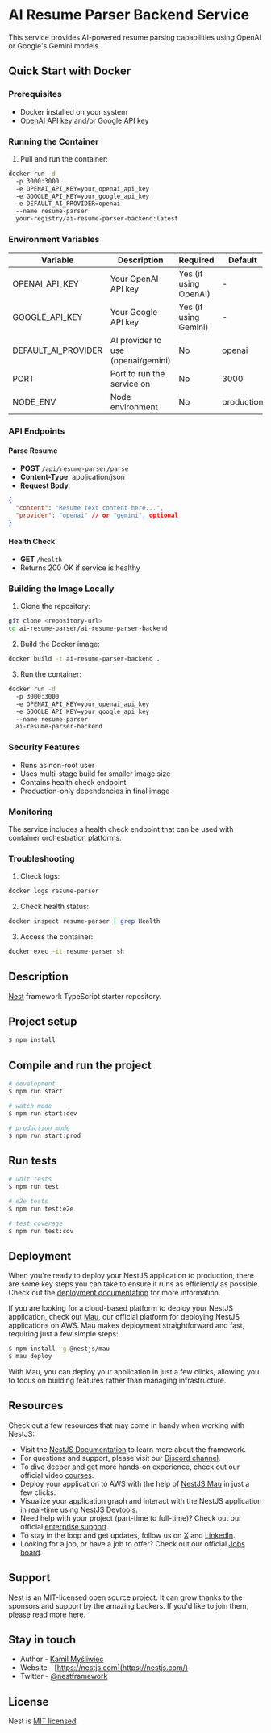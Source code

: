 # AI Resume Parser Backend Service

This service provides AI-powered resume parsing capabilities using OpenAI or Google's Gemini models.

## Quick Start with Docker

### Prerequisites
- Docker installed on your system
- OpenAI API key and/or Google API key

### Running the Container

1. Pull and run the container:
```bash
docker run -d 
  -p 3000:3000 
  -e OPENAI_API_KEY=your_openai_api_key 
  -e GOOGLE_API_KEY=your_google_api_key 
  -e DEFAULT_AI_PROVIDER=openai 
  --name resume-parser 
  your-registry/ai-resume-parser-backend:latest
```

### Environment Variables

| Variable | Description | Required | Default |
|----------|-------------|----------|---------|
| OPENAI_API_KEY | Your OpenAI API key | Yes (if using OpenAI) | - |
| GOOGLE_API_KEY | Your Google API key | Yes (if using Gemini) | - |
| DEFAULT_AI_PROVIDER | AI provider to use (openai/gemini) | No | openai |
| PORT | Port to run the service on | No | 3000 |
| NODE_ENV | Node environment | No | production |

### API Endpoints

#### Parse Resume
- **POST** `/api/resume-parser/parse`
- **Content-Type**: application/json
- **Request Body**:
```json
{
  "content": "Resume text content here...",
  "provider": "openai" // or "gemini", optional
}
```

#### Health Check
- **GET** `/health`
- Returns 200 OK if service is healthy

### Building the Image Locally

1. Clone the repository:
```bash
git clone <repository-url>
cd ai-resume-parser/ai-resume-parser-backend
```

2. Build the Docker image:
```bash
docker build -t ai-resume-parser-backend .
```

3. Run the container:
```bash
docker run -d 
  -p 3000:3000 
  -e OPENAI_API_KEY=your_openai_api_key 
  -e GOOGLE_API_KEY=your_google_api_key 
  --name resume-parser 
  ai-resume-parser-backend
```

### Security Features
- Runs as non-root user
- Uses multi-stage build for smaller image size
- Contains health check endpoint
- Production-only dependencies in final image

### Monitoring
The service includes a health check endpoint that can be used with container orchestration platforms.

### Troubleshooting
1. Check logs:
```bash
docker logs resume-parser
```

2. Check health status:
```bash
docker inspect resume-parser | grep Health
```

3. Access the container:
```bash
docker exec -it resume-parser sh
```

## Description

[Nest](https://github.com/nestjs/nest) framework TypeScript starter repository.

## Project setup

```bash
$ npm install
```

## Compile and run the project

```bash
# development
$ npm run start

# watch mode
$ npm run start:dev

# production mode
$ npm run start:prod
```

## Run tests

```bash
# unit tests
$ npm run test

# e2e tests
$ npm run test:e2e

# test coverage
$ npm run test:cov
```

## Deployment

When you're ready to deploy your NestJS application to production, there are some key steps you can take to ensure it runs as efficiently as possible. Check out the [deployment documentation](https://docs.nestjs.com/deployment) for more information.

If you are looking for a cloud-based platform to deploy your NestJS application, check out [Mau](https://mau.nestjs.com), our official platform for deploying NestJS applications on AWS. Mau makes deployment straightforward and fast, requiring just a few simple steps:

```bash
$ npm install -g @nestjs/mau
$ mau deploy
```

With Mau, you can deploy your application in just a few clicks, allowing you to focus on building features rather than managing infrastructure.

## Resources

Check out a few resources that may come in handy when working with NestJS:

- Visit the [NestJS Documentation](https://docs.nestjs.com) to learn more about the framework.
- For questions and support, please visit our [Discord channel](https://discord.gg/G7Qnnhy).
- To dive deeper and get more hands-on experience, check out our official video [courses](https://courses.nestjs.com/).
- Deploy your application to AWS with the help of [NestJS Mau](https://mau.nestjs.com) in just a few clicks.
- Visualize your application graph and interact with the NestJS application in real-time using [NestJS Devtools](https://devtools.nestjs.com).
- Need help with your project (part-time to full-time)? Check out our official [enterprise support](https://enterprise.nestjs.com).
- To stay in the loop and get updates, follow us on [X](https://x.com/nestframework) and [LinkedIn](https://linkedin.com/company/nestjs).
- Looking for a job, or have a job to offer? Check out our official [Jobs board](https://jobs.nestjs.com).

## Support

Nest is an MIT-licensed open source project. It can grow thanks to the sponsors and support by the amazing backers. If you'd like to join them, please [read more here](https://docs.nestjs.com/support).

## Stay in touch

- Author - [Kamil Myśliwiec](https://twitter.com/kammysliwiec)
- Website - [https://nestjs.com](https://nestjs.com/)
- Twitter - [@nestframework](https://twitter.com/nestframework)

## License

Nest is [MIT licensed](https://github.com/nestjs/nest/blob/master/LICENSE).
